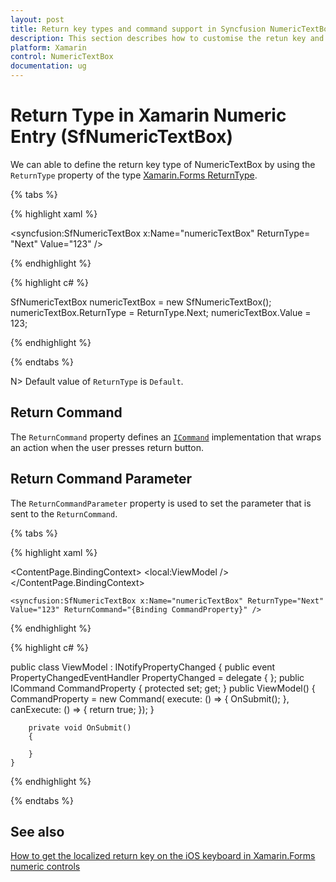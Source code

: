 ```yaml
---
layout: post
title: Return key types and command support in Syncfusion NumericTextBox.
description: This section describes how to customise the retun key and set command for return key in NumericTextBox
platform: Xamarin
control: NumericTextBox
documentation: ug
---
```

# Return Type in Xamarin Numeric Entry (SfNumericTextBox)

We can able to define the return key type of NumericTextBox by using the `ReturnType` property of the type [Xamarin.Forms ReturnType](https://docs.microsoft.com/en-us/dotnet/api/xamarin.forms.entry.returntype?view=xamarin-forms).

{% tabs %}

{% highlight xaml %}

<syncfusion:SfNumericTextBox x:Name="numericTextBox" ReturnType= "Next" Value="123" />
	
{% endhighlight %}

{% highlight c# %}

SfNumericTextBox numericTextBox = new SfNumericTextBox();
numericTextBox.ReturnType = ReturnType.Next;
numericTextBox.Value = 123;

{% endhighlight %}

{% endtabs %}

N> Default value of `ReturnType` is `Default`.

## Return Command

The `ReturnCommand` property defines an [`ICommand`](https://docs.microsoft.com/en-us/dotnet/api/system.windows.input.icommand?view=netframework-4.8) implementation that wraps an action when the user presses return button.

## Return Command Parameter

The `ReturnCommandParameter` property is used to set the parameter that is sent to the `ReturnCommand`.

{% tabs %}

{% highlight xaml %}

<ContentPage.BindingContext>
    <local:ViewModel />
 </ContentPage.BindingContext>

	<syncfusion:SfNumericTextBox x:Name="numericTextBox" ReturnType="Next" Value="123" ReturnCommand="{Binding CommandProperty}" />
	
{% endhighlight %}

{% highlight c# %}

  public class ViewModel : INotifyPropertyChanged
    {
        public event PropertyChangedEventHandler PropertyChanged = delegate { };
        public ICommand CommandProperty { protected set; get; }
        public ViewModel()
        {
            CommandProperty = new Command(
                execute: () =>
                {
                    OnSubmit();
                },
                canExecute: () =>
                {
                    return true;
                });
        }
        
        private void OnSubmit()
        {

        }
    }

{% endhighlight %}

{% endtabs %}

## See also

[How to get the localized return key on the iOS keyboard in Xamarin.Forms numeric controls](https://www.syncfusion.com/kb/11630/how-to-get-the-localized-return-key-on-the-ios-keyboard-in-xamarin-forms-numeric-controls)
